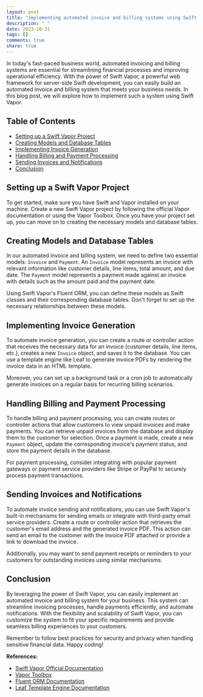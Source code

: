 ```yaml
---
layout: post
title: "Implementing automated invoice and billing systems using Swift Vapor"
description: " "
date: 2023-10-31
tags: []
comments: true
share: true
---
```


In today's fast-paced business world, automated invoicing and billing systems are essential for streamlining financial processes and improving operational efficiency. With the power of Swift Vapor, a powerful web framework for server-side Swift development, you can easily build an automated invoice and billing system that meets your business needs. In this blog post, we will explore how to implement such a system using Swift Vapor.

## Table of Contents
- [Setting up a Swift Vapor Project](#setting-up-a-swift-vapor-project)
- [Creating Models and Database Tables](#creating-models-and-database-tables)
- [Implementing Invoice Generation](#implementing-invoice-generation)
- [Handling Billing and Payment Processing](#handling-billing-and-payment-processing)
- [Sending Invoices and Notifications](#sending-invoices-and-notifications)
- [Conclusion](#conclusion)

## Setting up a Swift Vapor Project

To get started, make sure you have Swift and Vapor installed on your machine. Create a new Swift Vapor project by following the official Vapor documentation or using the Vapor Toolbox. Once you have your project set up, you can move on to creating the necessary models and database tables.

## Creating Models and Database Tables

In our automated invoice and billing system, we need to define two essential models: `Invoice` and `Payment`. An `Invoice` model represents an invoice with relevant information like customer details, line items, total amount, and due date. The `Payment` model represents a payment made against an invoice with details such as the amount paid and the payment date.

Using Swift Vapor's Fluent ORM, you can define these models as Swift classes and their corresponding database tables. Don't forget to set up the necessary relationships between these models.

## Implementing Invoice Generation

To automate invoice generation, you can create a route or controller action that receives the necessary data for an invoice (customer details, line items, etc.), creates a new `Invoice` object, and saves it to the database. You can use a template engine like Leaf to generate invoice PDFs by rendering the invoice data in an HTML template.

Moreover, you can set up a background task or a cron job to automatically generate invoices on a regular basis for recurring billing scenarios.

## Handling Billing and Payment Processing

To handle billing and payment processing, you can create routes or controller actions that allow customers to view unpaid invoices and make payments. You can retrieve unpaid invoices from the database and display them to the customer for selection. Once a payment is made, create a new `Payment` object, update the corresponding invoice's payment status, and store the payment details in the database.

For payment processing, consider integrating with popular payment gateways or payment service providers like Stripe or PayPal to securely process payment transactions.

## Sending Invoices and Notifications

To automate invoice sending and notifications, you can use Swift Vapor's built-in mechanisms for sending emails or integrate with third-party email service providers. Create a route or controller action that retrieves the customer's email address and the generated invoice PDF. This action can send an email to the customer with the invoice PDF attached or provide a link to download the invoice.

Additionally, you may want to send payment receipts or reminders to your customers for outstanding invoices using similar mechanisms.

## Conclusion

By leveraging the power of Swift Vapor, you can easily implement an automated invoice and billing system for your business. This system can streamline invoicing processes, handle payments efficiently, and automate notifications. With the flexibility and scalability of Swift Vapor, you can customize the system to fit your specific requirements and provide seamless billing experiences to your customers.

Remember to follow best practices for security and privacy when handling sensitive financial data. Happy coding!

**References:**
- [Swift Vapor Official Documentation](https://vapor.codes)
- [Vapor Toolbox](https://github.com/vapor/toolbox)
- [Fluent ORM Documentation](https://docs.vapor.codes/4.0/fluent/overview/)
- [Leaf Template Engine Documentation](https://docs.vapor.codes/4.0/leaf/overview/)